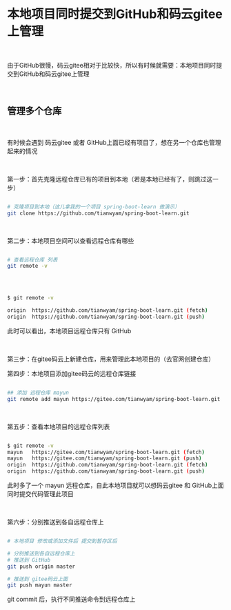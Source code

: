 

# 本地项目同时提交到GitHub和码云gitee上管理



<br>

由于GitHub很慢，码云gitee相对于比较快，所以有时候就需要：本地项目同时提交到GitHub和码云gitee上管理

<br>



## 管理多个仓库



<br>

有时候会遇到 码云gitee 或者 GitHub上面已经有项目了，想在另一个仓库也管理起来的情况

<br>

第一步：首先克隆远程仓库已有的项目到本地（若是本地已经有了，则跳过这一步）

~~~bash

# 克隆项目到本地（这儿拿我的一个项目 spring-boot-learn 做演示）
git clone https://github.com/tianwyam/spring-boot-learn.git
~~~



<br>



第二步：本地项目空间可以查看远程仓库有哪些

~~~bash

# 查看远程仓库 列表
git remote -v
~~~

<br>

~~~bash

$ git remote -v

origin  https://github.com/tianwyam/spring-boot-learn.git (fetch)
origin  https://github.com/tianwyam/spring-boot-learn.git (push)

~~~

此时可以看出，本地项目远程仓库只有 GitHub



<br>



第三步：在gitee码云上新建仓库，用来管理此本地项目的（去官网创建仓库）

第四步：本地项目添加gitee码云的远程仓库链接

~~~bash

## 添加 远程仓库 mayun
git remote add mayun https://gitee.com/tianwyam/spring-boot-learn.git
~~~



<br>



第五步：查看本地项目的远程仓库列表

~~~bash

$ git remote -v
mayun   https://gitee.com/tianwyam/spring-boot-learn.git (fetch)
mayun   https://gitee.com/tianwyam/spring-boot-learn.git (push)
origin  https://github.com/tianwyam/spring-boot-learn.git (fetch)
origin  https://github.com/tianwyam/spring-boot-learn.git (push)

~~~

此时多了一个 mayun 远程仓库，自此本地项目就可以想码云gitee 和 GitHub上面同时提交代码管理此项目

<br>



第六步：分别推送到各自远程仓库上

~~~bash

# 本地项目 修改或添加文件后 提交到暂存区后

# 分别推送到各自远程仓库上
# 推送到 GitHub
git push origin master 

# 推送到 gitee码云上面
git push mayun master
~~~

git commit 后，执行不同推送命令到远程仓库上



<br>





